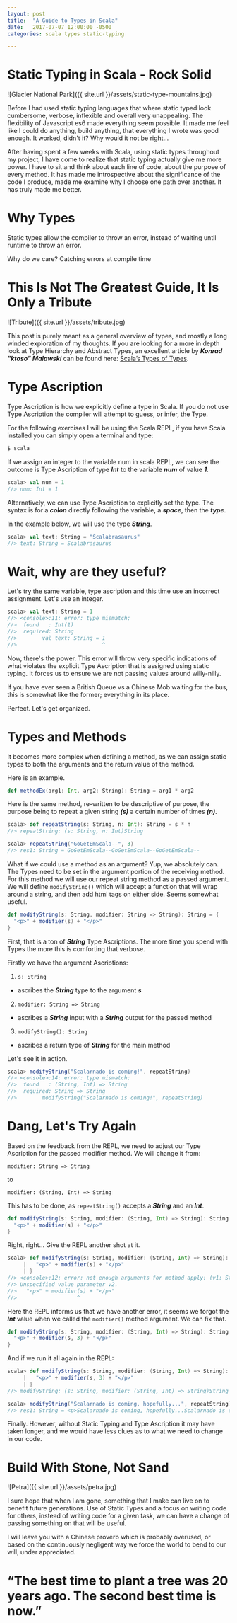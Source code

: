 ```yaml
---
layout: post
title:  "A Guide to Types in Scala"
date:   2017-07-07 12:00:00 -0500
categories: scala types static-typing 

---
```


# Static Typing in Scala - Rock Solid

![Glacier National Park]({{ site.url }}/assets/static-type-mountains.jpg)

Before I had used static typing languages that where static typed look cumbersome, verbose, inflexible and overall very unappealing. The flexibility of Javascript es6 made everything seem possible.  It made me feel like I could do anything, build anything, that everything I wrote was good enough.  It worked, didn't it? Why would it not be right...

After having spent a few weeks with Scala, using static types throughout my project, I have come to realize that static typing actually give me more power.  I have to sit and think about each line of code, about the purpose of every method.  It has made me introspective about the significance of the code I produce, made me examine why I choose one path over another.  It has truly made me better.

# Why Types

Static types allow the compiler to throw an error, instead of waiting until runtime to throw an error.  

Why do we care? Catching errors at compile time 

# This Is Not The Greatest Guide, It Is Only a Tribute

![Tribute]({{ site.url }}/assets/tribute.jpg)

This post is purely meant as a general overview of types, and mostly a long winded exploration of my thoughts.  If you are looking for a more in depth look at Type Hierarchy and Abstract Types, an excellent article by ***Konrad "ktoso" Malawski*** can be found here: [Scala’s Types of Types][scalatypeoftypes].

# Type Ascription
Type Ascription is how we explicitly define a type in Scala.  If you do not use Type Ascription the compiler will attempt to guess, or infer, the Type. 

For the following exercises I will be using the Scala REPL, if you have Scala installed you can simply open a terminal and type: 

``` bash
$ scala
```

If we assign an integer to the variable num in scala REPL, we can see the outcome is Type Ascription of type ***Int*** to the variable ***num*** of value ***1***.

``` scala
scala> val num = 1
//> num: Int = 1
```

Alternatively, we can use Type Ascription to explicitly set the type. The syntax is for a ***colon*** directly following the variable, a ***space***, then the ***type***.

In the example below, we will use the type ***String***.

``` scala 
scala> val text: String = "Scalabrasaurus"
//> text: String = Scalabrasaurus
```

# Wait, why are they useful?

Let's try the same variable, type ascription and this time use an incorrect assignment. Let's use an integer.

``` scala
scala> val text: String = 1
//> <console>:11: error: type mismatch;
//>  found   : Int(1)
//>  required: String
//>        val text: String = 1
//>                           ^
``` 

Now, there's the power. This error will throw very specific indications of what violates the explicit Type Ascription that is assigned using static typing.  It forces us to ensure we are not passing values around willy-nilly.  

If you have ever seen a British Queue vs a Chinese Mob waiting for the bus, this is somewhat like the former; everything in its place. 

Perfect.  Let's get organized.  

# Types and Methods

It becomes more complex when defining a method, as we can assign static types to both the arguments and the return value of the method.  

Here is an example.

``` scala 
def methodEx(arg1: Int, arg2: String): String = arg1 * arg2
```

Here is the same method, re-written to be descriptive of purpose, the purpose being to repeat a given string ***(s)*** a certain number of times ***(n).***

``` scala 
scala> def repeatString(s: String, n: Int): String = s * n
//> repeatString: (s: String, n: Int)String

scala> repeatString("GoGetEmScala--", 3)
//> res1: String = GoGetEmScala--GoGetEmScala--GoGetEmScala--
```

What if we could use a method as an argument? Yup, we absolutely can. The Types need to be set in the argument portion of the receiving method. For this method we will use our repeat string method as a passed argument.  We will define ```modifyString()``` which will accept a function that will wrap around a string, and then add html tags on either side.  Seems somewhat useful.

``` scala
def modifyString(s: String, modifier: String => String): String = {
  "<p>" + modifier(s) + "</p>"
}
```

First, that is a ton of ***String*** Type Ascriptions. The more time you spend with Types the more this is comforting that verbose.

Firstly we have the argument Ascriptions:

1. ```s: String``` 
- ascribes the ***String*** type to the argument ***s***
2. ```modifier: String => String```
- ascribes a ***String*** input with a ***String*** output for the passed method
3. ```modifyString(): String``` 
- ascribes a return type of ***String*** for the main method

Let's see it in action.
``` scala
scala> modifyString("Scalarnado is coming!", repeatString)
//> <console>:14: error: type mismatch;
//>  found   : (String, Int) => String
//>  required: String => String
//>        modifyString("Scalarnado is coming!", repeatString)
```

# Dang, Let's Try Again

Based on the feedback from the REPL, we need to adjust our Type Ascription for the passed modifier method. We will change it from:

```modifier: String => String```

to

```modifier: (String, Int) => String```

This has to be done, as ```repeatString()``` accepts a ***String*** and an ***Int***.

``` scala
def modifyString(s: String, modifier: (String, Int) => String): String = {
  "<p>" + modifier(s) + "</p>"
}
```

Right, right... Give the REPL another shot at it.

``` scala 
scala> def modifyString(s: String, modifier: (String, Int) => String): String = {
     |   "<p>" + modifier(s) + "</p>"
     | }
//> <console>:12: error: not enough arguments for method apply: (v1: String, v2: Int)//> //> String in trait Function2.
//> Unspecified value parameter v2.
//>   "<p>" + modifier(s) + "</p>"
//>                   ^
```
Here the REPL informs us that we have another error, it seems we forgot the ***Int*** value when we called the ```modifier()``` method argument.  We can fix that.

``` scala
def modifyString(s: String, modifier: (String, Int) => String): String = {
  "<p>" + modifier(s, 3) + "</p>"
}
``` 

And if we run it all again in the REPL:

``` scala 
scala> def modifyString(s: String, modifier: (String, Int) => String): String = {
     |   "<p>" + modifier(s, 3) + "</p>"
     | }
//> modifyString: (s: String, modifier: (String, Int) => String)String

scala> modifyString("Scalarnado is coming, hopefully...", repeatString)
//> res1: String = <p>Scalarnado is coming, hopefully...Scalarnado is coming, hopefully...Scalarnado is coming, hopefully...</p>
```

Finally.  However, without Static Typing and Type Ascription it may have taken longer, and we would have less clues as to what we need to change in our code.  

# Build With Stone, Not Sand

![Petra]({{ site.url }}/assets/petra.jpg)

I sure hope that when I am gone, something that I make can live on to benefit future generations.  Use of Static Types and a focus on writing code for others, instead of writing code for a given task, we can have a change of passing something on that will be useful. 

I will leave you with a Chinese proverb which is probably overused, or based on the continuously negligent way we force the world to bend to our will, under appreciated. 

# “The best time to plant a tree was 20 years ago. The second best time is now.”






















[scalatypeoftypes]: http://ktoso.github.io/scala-types-of-types/